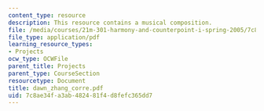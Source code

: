 ```yaml
---
content_type: resource
description: This resource contains a musical composition.
file: /media/courses/21m-301-harmony-and-counterpoint-i-spring-2005/7c8ae34fa3ab482481f4d8fefc365dd7_dawn_zhang_corre.pdf
file_type: application/pdf
learning_resource_types:
- Projects
ocw_type: OCWFile
parent_title: Projects
parent_type: CourseSection
resourcetype: Document
title: dawn_zhang_corre.pdf
uid: 7c8ae34f-a3ab-4824-81f4-d8fefc365dd7
---
```

